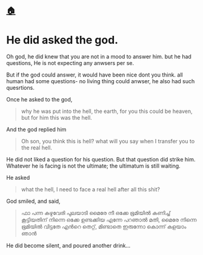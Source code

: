 [🏠](./README.md)
---

# He did asked the god.

Oh god, he did knew that you are not in a mood to answer him. but he had questions, He is not expecting any anwsers per se.

But if the god could answer, it would have been nice dont you think. all human had some questions- no living thing could anwser, he also had such quesrtions.

Once he asked to the god, 
> why he was put into the hell, the earth, for you this could be heaven, but for him this was the hell. 

And the god replied him
> Oh son, you think this is hell? what will you say when I transfer you to the real hell.

He did not liked a question for his question. But that question did strike him. Whatever he is facing is not the ultimate; the ultimatum is still waiting.

He asked
> what the hell, I need to face a real hell after all this shit?

God smiled, and said, 

> ഫാ പന്ന കഴുവേരി പുലയാടി മൈരേ നീ ഒക്കേ ഭൂമിയിൽ കണിച്ച് കൂട്ടിയതിന് നിന്നെ ഒക്കേ ഉണ്ടക്കിയ എന്നേ പറഞാൽ മതി, മൈരേ നിന്നെ ഭൂമിയിൽ വിട്ടതേ എൻറെ തെറ്റ്, മിണ്ടാതെ ഇരുന്നോ കൊന്ന് കളയാം ഞാൻ


He did become silent, and poured another drink...